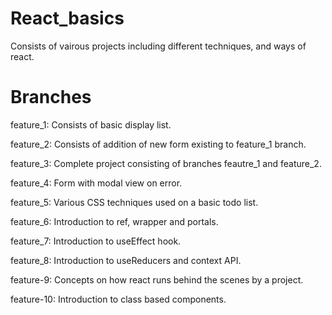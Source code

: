 # React_basics
 Consists of vairous projects including different techniques, and ways of react. 


# Branches

 feature_1: Consists of basic display list.
 
 feature_2: Consists of addition of new form existing to feature_1 branch.
 
 feature_3: Complete project consisting of branches feautre_1 and feature_2.
 
 feature_4: Form with modal view on error. 
 
 feature_5: Various CSS techniques used on a basic todo list.
 
 feature_6: Introduction to ref, wrapper and portals.
 
 feature_7: Introduction to useEffect hook.
 
 feature_8: Introduction to useReducers and context API.
 
 feature-9: Concepts on how react runs behind the scenes by a project.
 
 feature-10: Introduction to class based components.
